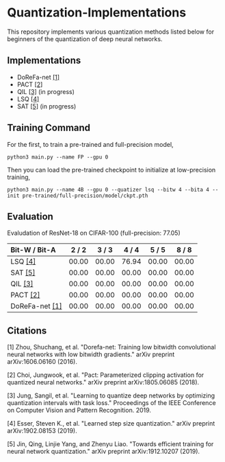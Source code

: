 # Quantization-Implementations
This repository implements various quantization methods listed below for beginners of the quantization of deep neural networks.

Implementations
---

- DoReFa-net [[1]](#1)
- PACT [[2]](#2)
- QIL [[3]](#3) (in progress)
- LSQ [[4]](#4)
- SAT [[5]](#5) (in progress)

Training Command
---
For the first, to train a pre-trained and full-precision model,

    python3 main.py --name FP --gpu 0

Then you can load the pre-trained checkpoint to initialize at low-precision training,

    python3 main.py --name 4B --gpu 0 --quatizer lsq --bitw 4 --bita 4 --init pre-trained/full-precision/model/ckpt.pth

Evaluation
---
Evaludation of ResNet-18 on CIFAR-100 (full-precision: 77.05)

| Bit-W / Bit-A        | 2 / 2 | 3 / 3 | 4 / 4 | 5 / 5 | 8 / 8 |
| :---                 | :---: | :---: | :---: | :---: | :---: |
| LSQ [[4]](#4)        | 00.00 | 00.00 | 76.94 | 00.00 | 00.00 |
| SAT [[5]](#5)        | 00.00 | 00.00 | 00.00 | 00.00 | 00.00 |
| QIL [[3]](#3)        | 00.00 | 00.00 | 00.00 | 00.00 | 00.00 |
| PACT [[2]](#2)       | 00.00 | 00.00 | 00.00 | 00.00 | 00.00 |
| DoReFa-net [[1]](#1) | 00.00 | 00.00 | 00.00 | 00.00 | 00.00 |

Citations
---
<a id="1">[1]</a> Zhou, Shuchang, et al. "Dorefa-net: Training low bitwidth convolutional neural networks with low bitwidth gradients." arXiv preprint arXiv:1606.06160 (2016).

<a id="2">[2]</a> Choi, Jungwook, et al. "Pact: Parameterized clipping activation for quantized neural networks." arXiv preprint arXiv:1805.06085 (2018).

<a id="3">[3]</a> Jung, Sangil, et al. "Learning to quantize deep networks by optimizing quantization intervals with task loss." Proceedings of the IEEE Conference on Computer Vision and Pattern Recognition. 2019.

<a id="4">[4]</a> Esser, Steven K., et al. "Learned step size quantization." arXiv preprint arXiv:1902.08153 (2019).

<a id="5">[5]</a> Jin, Qing, Linjie Yang, and Zhenyu Liao. "Towards efficient training for neural network quantization." arXiv preprint arXiv:1912.10207 (2019).
